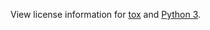 View license information for [tox](https://github.com/tox-dev/tox/blob/main/LICENSE) and [Python 3](https://docs.python.org/3/license.html).
